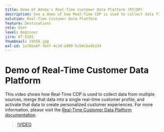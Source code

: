 ```yaml
---
title: Demo of Adobe's Real-Time Customer Data Platform (RTCDP)
description: See a demo of how Real-Time CDP is used to collect data from multiple sources, merge that data into a single real-time customer profile, and activate that data to create personalized customer experiences.
solution: Real-Time Customer Data Platform
feature: Destinations
role: User
level: Beginner
jira: KT-5291
thumbnail: 34558.jpg
exl-id: 1e766a0f-7b4f-4c3d-a908-5cb4cba8b334
---
```

# Demo of Real-Time Customer Data Platform

This video shows how Real-Time CDP is used to collect data from multiple sources, merge that data into a single real-time customer profile, and activate that data to create personalized customer experiences. For more information, please visit the [Real-Time Customer Data Platform documentation](https://experienceleague.adobe.com/docs/experience-platform/rtcdp/overview.html).

>[!VIDEO](https://video.tv.adobe.com/v/34558?learn=on)
